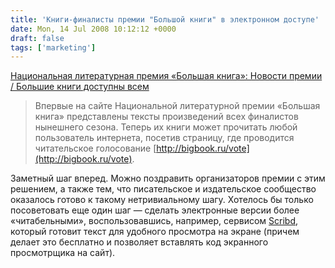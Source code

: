 ```yaml
---
title: 'Книги-финалисты премии "Большой книги" в электронном доступе'
date: Mon, 14 Jul 2008 10:12:12 +0000
draft: false
tags: ['marketing']
---
```


[Национальная литературная премия «Большая книга»: Новости премии / Большие книги доступны всем](http://www.bigbook.ru/news/detail.php?ID=4775)

> Впервые на сайте Национальной литературной премии «Большая книга» представлены тексты произведений всех финалистов нынешнего сезона. Теперь их книги может прочитать любой пользователь интернета, посетив страницу, где проводится читательское голосование [http://bigbook.ru/vote](http://bigbook.ru/vote).

Заметный шаг вперед. Можно поздравить организаторов премии с этим решением, а также тем, что писательское и издательское сообщество оказалось готово к такому нетривиальному шагу. Хотелось бы только посоветовать еще один шаг — сделать электронные версии более «читабельными», воспользовавшись, например, сервисом [Scribd](http://scribd.com), который готовит текст для удобного просмотра на экране (причем делает это бесплатно и позволяет вставлять код экранного просмотрщика на сайт).